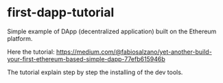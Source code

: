 # first-dapp-tutorial
Simple example of DApp (decentralized application) built on the Ethereum platform.

Here the tutorial: https://medium.com/@fabiosalzano/yet-another-build-your-first-ethereum-based-simple-dapp-77efb615946b

The tutorial explain step by step the installing of the dev tools.